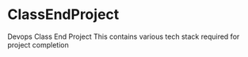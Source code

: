 # ClassEndProject
Devops Class End Project
This contains various tech stack required for project completion

